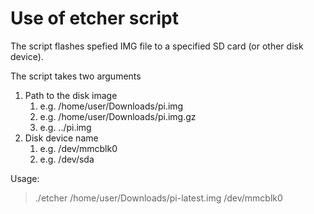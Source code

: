 # Use of etcher script

The script flashes spefied IMG file to a specified SD card (or other disk device).

The script takes two arguments

1. Path to the disk image
	1. e.g. /home/user/Downloads/pi.img
	1. e.g. /home/user/Downloads/pi.img.gz
	1. e.g. ../pi.img
1. Disk device name
	1. e.g. /dev/mmcblk0
	1. e.g. /dev/sda

Usage: 

> ./etcher /home/user/Downloads/pi-latest.img /dev/mmcblk0
